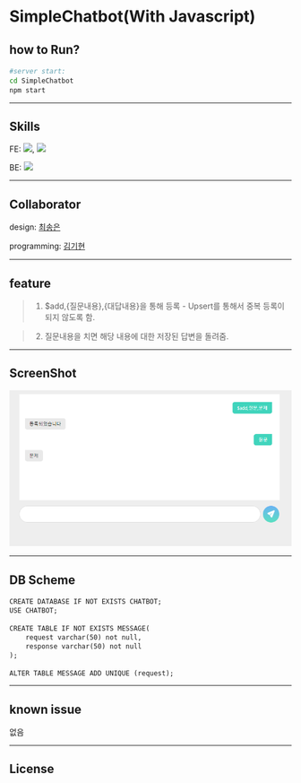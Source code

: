 # SimpleChatbot(With Javascript)



## how  to Run?

```bash
#server start:
cd SimpleChatbot
npm start
```



---

## Skills

FE: ![](https://img.shields.io/badge/HTML5-E34F26?style=for-the-badge&logo=html5&logoColor=white), ![](https://img.shields.io/badge/JavaScript-323330?style=for-the-badge&logo=javascript&logoColor=F7DF1E)

BE: ![](https://img.shields.io/badge/Express.js-000000?style=for-the-badge&logo=express&logoColor=white)



---

## Collaborator

design: [최송은](https://github.com/ostrichtofu)

programming: [김기현](https://github.com/kiheyunkim)



------

## feature

> 1. $add,{질문내용},{대답내용}을 통해 등록 - Upsert를 통해서 중복 등록이 되지 않도록 함.

> 2. 질문내용을 치면 해당 내용에 대한 저장된 답변을 돌려줌.

---

## ScreenShot

![](./screenshot/src1.png)

---

## DB Scheme

```mysql
CREATE DATABASE IF NOT EXISTS CHATBOT;
USE CHATBOT;

CREATE TABLE IF NOT EXISTS MESSAGE(
    request varchar(50) not null,
    response varchar(50) not null
);

ALTER TABLE MESSAGE ADD UNIQUE (request);
```


---

## known issue

없음

---

## License
